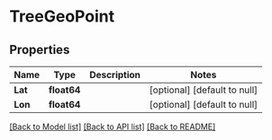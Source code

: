 # TreeGeoPoint

## Properties
Name | Type | Description | Notes
------------ | ------------- | ------------- | -------------
**Lat** | **float64** |  | [optional] [default to null]
**Lon** | **float64** |  | [optional] [default to null]

[[Back to Model list]](../../README.md#documentation-for-models) [[Back to API list]](../../README.md#documentation-for-api-endpoints) [[Back to README]](../../README.md)


